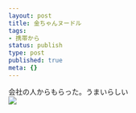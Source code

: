 ```yaml
---
layout: post
title: 金ちゃんヌードル
tags:
- 携帯から
status: publish
type: post
published: true
meta: {}
---
```

<div class="caption">会社の人からもらった。うまいらしい
</div>
<div class="photo"><img src="http://wo.skr.jp/images/uploads/blog-photo-1135688481.84-0.jpg" /></div>
